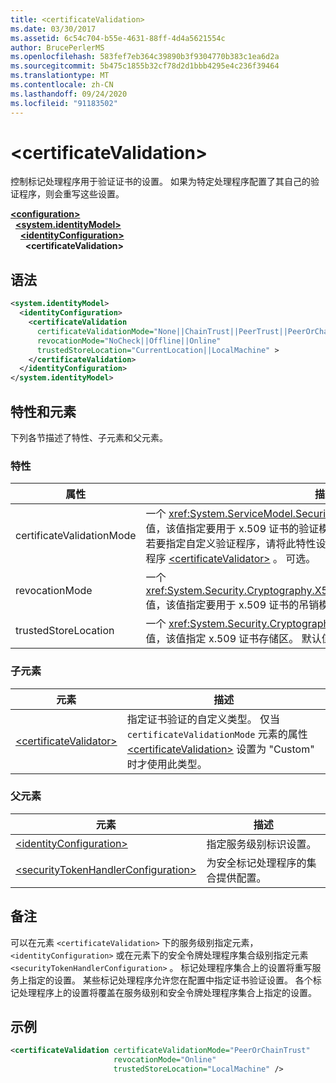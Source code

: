 ```yaml
---
title: <certificateValidation>
ms.date: 03/30/2017
ms.assetid: 6c54c704-b55e-4631-88ff-4d4a5621554c
author: BrucePerlerMS
ms.openlocfilehash: 583fef7eb364c39890b3f9304770b383c1ea6d2a
ms.sourcegitcommit: 5b475c1855b32cf78d2d1bbb4295e4c236f39464
ms.translationtype: MT
ms.contentlocale: zh-CN
ms.lasthandoff: 09/24/2020
ms.locfileid: "91183502"
---
```

# \<certificateValidation>

控制标记处理程序用于验证证书的设置。 如果为特定处理程序配置了其自己的验证程序，则会重写这些设置。  
  
[**\<configuration>**](../configuration-element.md)\
&nbsp;&nbsp;[**\<system.identityModel>**](system-identitymodel.md)\
&nbsp;&nbsp;&nbsp;&nbsp;[**\<identityConfiguration>**](identityconfiguration.md)\
&nbsp;&nbsp;&nbsp;&nbsp;&nbsp;&nbsp;**\<certificateValidation>**  
  
## <a name="syntax"></a>语法  
  
```xml  
<system.identityModel>  
  <identityConfiguration>  
    <certificateValidation  
      certificateValidationMode="None||ChainTrust||PeerTrust||PeerOrChainTrust||Custom"  
      revocationMode="NoCheck||Offline||Online"  
      trustedStoreLocation="CurrentLocation||LocalMachine" >  
    </certificateValidation>  
  </identityConfiguration>  
</system.identityModel>  
```  
  
## <a name="attributes-and-elements"></a>特性和元素  

 下列各节描述了特性、子元素和父元素。  
  
### <a name="attributes"></a>特性  
  
|属性|描述|  
|---------------|-----------------|  
|certificateValidationMode|一个 <xref:System.ServiceModel.Security.X509CertificateValidationMode> 值，该值指定要用于 x.509 证书的验证模式。 默认值为 "PeerOrChainTrust"。 若要指定自定义验证程序，请将此特性设置为 "Custom"，并使用元素指定验证程序 [\<certificateValidator>](certificatevalidator.md) 。 可选。|  
|revocationMode|一个 <xref:System.Security.Cryptography.X509Certificates.X509RevocationMode> 值，该值指定要用于 x.509 证书的吊销模式。 默认值为 "Online"。 可选。|  
|trustedStoreLocation|一个 <xref:System.Security.Cryptography.X509Certificates.StoreLocation> 值，该值指定 x.509 证书存储区。 默认值为 "LocalMachine"。 可选。|  
  
### <a name="child-elements"></a>子元素  
  
|元素|描述|  
|-------------|-----------------|  
|[\<certificateValidator>](certificatevalidator.md)|指定证书验证的自定义类型。 仅当 `certificateValidationMode` 元素的属性 [\<certificateValidation>](certificatevalidation.md) 设置为 "Custom" 时才使用此类型。|  
  
### <a name="parent-elements"></a>父元素  
  
|元素|描述|  
|-------------|-----------------|  
|[\<identityConfiguration>](identityconfiguration.md)|指定服务级别标识设置。|  
|[\<securityTokenHandlerConfiguration>](securitytokenhandlerconfiguration.md)|为安全标记处理程序的集合提供配置。|  
  
## <a name="remarks"></a>备注  

 可以在元素 `<certificateValidation>` 下的服务级别指定元素， `<identityConfiguration>` 或在元素下的安全令牌处理程序集合级别指定元素 `<securityTokenHandlerConfiguration>` 。 标记处理程序集合上的设置将重写服务上指定的设置。 某些标记处理程序允许您在配置中指定证书验证设置。 各个标记处理程序上的设置将覆盖在服务级别和安全令牌处理程序集合上指定的设置。  
  
## <a name="example"></a>示例  
  
```xml  
<certificateValidation certificateValidationMode="PeerOrChainTrust"  
                       revocationMode="Online"  
                       trustedStoreLocation="LocalMachine" />  
```
